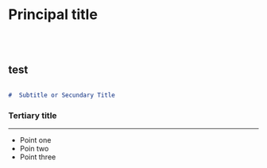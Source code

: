 # Principal title
<br> </br>
## test

``` Markdown

#  Subtitle or Secundary Title

```

### Tertiary title

---

* Point one
* Poin two
* Point three
